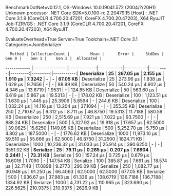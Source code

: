 
BenchmarkDotNet=v0.12.1, OS=Windows 10.0.19041.572 (2004/?/20H1)
Unknown processor
.NET Core SDK=5.0.100-rc.2.20479.15
  [Host]     : .NET Core 3.1.9 (CoreCLR 4.700.20.47201, CoreFX 4.700.20.47203), X64 RyuJIT
  Job-TZRVGS : .NET Core 3.1.9 (CoreCLR 4.700.20.47201, CoreFX 4.700.20.47203), X64 RyuJIT

EvaluateOverhead=True  Server=True  Toolchain=.NET Core 3.1  
Categories=JsonSerializer  

      Method | CollectionCount |         Mean |      Error |     StdDev |    Gen 0 |    Gen 1 |    Gen 2 |  Allocated |
------------ |---------------- |-------------:|-----------:|-----------:|---------:|---------:|---------:|-----------:|
 **Deserialize** |              **25** |    **267.05 μs** |   **2.155 μs** |   **1.910 μs** |   **7.3242** |        **-** |        **-** |   **67.05 KB** |
 Deserialize |              25 |    273.96 μs |   1.838 μs |   1.629 μs |   9.7656 |        - |        - |   88.99 KB |
 Deserialize |              50 |    540.24 μs |   4.902 μs |   4.346 μs |  13.6719 |   1.9531 |        - |  124.85 KB |
 Deserialize |              50 |    563.60 μs |   6.619 μs |   5.867 μs |  19.5313 |        - |        - |  178.02 KB |
 Deserialize |             100 |  1,123.51 μs |   1.630 μs |   1.445 μs |  25.3906 |   5.8594 |        - |   244.6 KB |
 Deserialize |             100 |  1,032.24 μs |  14.116 μs |  13.204 μs |  37.1094 |        - |        - |  355.35 KB |
 Deserialize |             250 |  2,710.67 μs |   9.312 μs |   8.711 μs |  46.8750 |  19.5313 |  11.7188 |  580.59 KB |
 Deserialize |             250 |  2,515.69 μs |   7.921 μs |   7.022 μs |  93.7500 |        - |        - |  888.24 KB |
 Deserialize |             500 |  5,327.92 μs |  19.918 μs |  17.657 μs |  62.5000 |  39.0625 |  15.6250 | 1149.05 KB |
 Deserialize |             500 |  5,252.70 μs |   5.750 μs |   4.802 μs | 187.5000 |        - |        - | 1776.62 KB |
 Deserialize |            1000 | 11,973.10 μs |  59.510 μs |  55.666 μs |  62.5000 |  46.8750 |  31.2500 | 1824.71 KB |
 Deserialize |            1000 | 10,236.32 μs |  31.033 μs |  25.914 μs | 390.6250 |        - |        - | 3551.02 KB |
   **Serialize** |              **25** |     **79.11 μs** |   **0.265 μs** |   **0.207 μs** |   **7.6904** |   **0.2441** |        **-** |   **73.31 KB** |
   Serialize |              50 |    157.24 μs |   0.725 μs |   0.679 μs |  16.6016 |   1.7090 |        - |  147.54 KB |
   Serialize |             100 |    385.87 μs |   7.691 μs |  18.574 μs |  32.7148 |  17.0898 |   9.2773 |  290.09 KB |
   Serialize |             250 |  1,082.77 μs |  30.948 μs |  91.250 μs |  66.4063 |  62.5000 |  62.5000 |  677.05 KB |
   Serialize |             500 |  1,936.67 μs |  37.983 μs |  61.336 μs | 138.6719 | 136.7188 | 136.7188 | 1334.92 KB |
   Serialize |            1000 |  4,731.22 μs | 110.965 μs | 323.690 μs | 226.5625 | 210.9375 | 210.9375 |  2626.9 KB |
